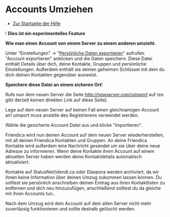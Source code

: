 Accounts Umziehen
=================

* [Zur Startseite der Hilfe](help)


! **Dies ist ein experimentelles Feature**

**Wie man einen Account von einem Server zu einem anderen umzieht.**

Unter "Einstellungen" -> "[Persönliche Daten exportieren](uexport)" aufrufen.
"Account exportieren" anklicken und die Daten speichern.
Diese Datei enthält Details über dich, deine Kontakte, Gruppen und persönliche
Einstellungen. Außerdem enthält sie deinen geheimen Schlüssel mit dem du dich
deinen Kontakten gegenüber ausweist.

**Speichere diese Datei an einem sicheren Ort**!

Rufe nun dem neuen Server die Seite *http://newserver.com/uimport* auf
(es gibt derzeit keinen direkten Link auf diese Seite).

Lege auf dem neuen Server auf keinen Fall einen gleichnamigen Account an!
uimport muss anstelle des Registrierens verwendet werden.

Wähle die gesicherte Account Datei aus und klicke "Importieren".

Friendica wird nun deinen Account auf dem neuen Server wiederherstellen, mit
all deinen Friendica Kontakten und Gruppen. An deine Friendica Kontakte wird
außerdem eine Nachricht gesendet um sie über deine neue Adresse zu informieren.
Wenn deine Kontakte ihren Account auf einem aktuellen Server haben werden deine
Kontaktdetails automatisch aktualisiert.

Kontakte auf StatusNet/idendi.ca oder Diaspora werden archiviert, da wir ihnen
keine Information über deinen Umzug zukommen lassen können.
Du solltest sie persönlich anschreiben deinen Eintrag aus ihren Kontaktlisten
zu entfernen und dich neu hinzuzufügen, anschließend solltest du da gleiche mit
ihren Accounts tun..

Nach dem Umzug wird dein Account auf dem alten Server nicht mehr zuverlässig
funktionieren und sollte deshalb gelöscht werden.

